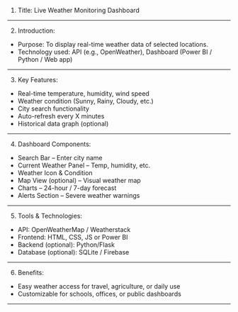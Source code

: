 
1. Title:
Live Weather Monitoring Dashboard

---

2. Introduction:
- Purpose: To display real-time weather data of selected locations.
- Technology used: API (e.g., OpenWeather), Dashboard (Power BI / Python / Web app)

---

3. Key Features:
- Real-time temperature, humidity, wind speed
- Weather condition (Sunny, Rainy, Cloudy, etc.)
- City search functionality
- Auto-refresh every X minutes
- Historical data graph (optional)

---

4. Dashboard Components:
- Search Bar – Enter city name
- Current Weather Panel – Temp, humidity, etc.
- Weather Icon & Condition
- Map View (optional) – Visual weather map
- Charts – 24-hour / 7-day forecast
- Alerts Section – Severe weather warnings

---

5. Tools & Technologies:
- API: OpenWeatherMap / Weatherstack
- Frontend: HTML, CSS, JS or Power BI
- Backend (optional): Python/Flask
- Database (optional): SQLite / Firebase

---

6. Benefits:
- Easy weather access for travel, agriculture, or daily use
- Customizable for schools, offices, or public dashboards

---

